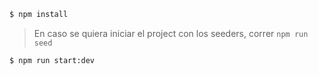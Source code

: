 ```bash
$ npm install
```

> En caso se quiera iniciar el project con los seeders, correr `npm run seed`


```bash
$ npm run start:dev
```